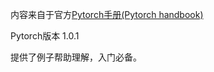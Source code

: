 
内容来自于官方[Pytorch手册(Pytorch handbook)](https://pytorch.org/docs/stable/torch.html#random-sampling)  

Pytorch版本 1.0.1  

提供了例子帮助理解，入门必备。
